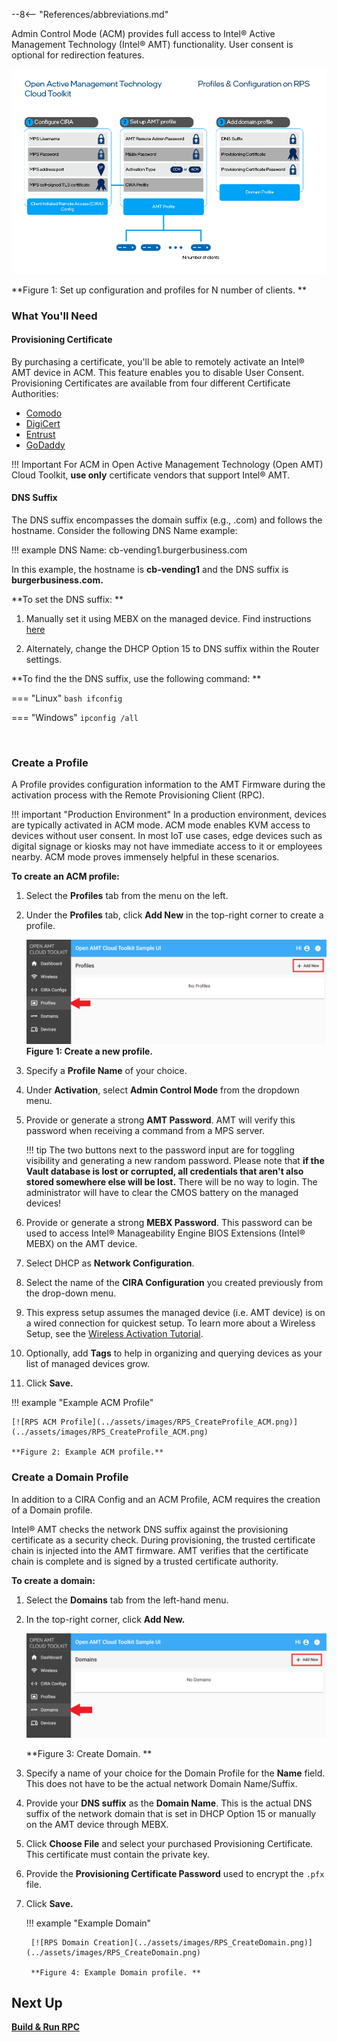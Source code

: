 --8<-- "References/abbreviations.md"

Admin Control Mode (ACM) provides full access to Intel® Active Management Technology (Intel® AMT) functionality. User consent is optional for redirection features.

![assets/images/Profiles.png](../assets/images/Profiles.png)

**Figure 1: Set up configuration and profiles for N number of clients. **

### What You'll Need

#### Provisioning Certificate

By purchasing a certificate, you'll be able to remotely activate an Intel® AMT device in ACM. This feature enables you to disable User Consent. Provisioning Certificates are available from four different Certificate Authorities:

- [Comodo](https://www.intel.com/content/www/us/en/support/articles/000054981/technologies.html)
- [DigiCert](https://www.intel.com/content/www/us/en/support/articles/000055009/technologies.html)
- [Entrust](https://www.intel.com/content/www/us/en/support/articles/000055010/technologies/intel-active-management-technology-intel-amt.html)
- [GoDaddy](https://www.intel.com/content/www/us/en/support/articles/000020785/software.html)

!!! Important
    For ACM in Open Active Management Technology (Open AMT) Cloud Toolkit, **use only** certificate vendors that support Intel® AMT.


#### DNS Suffix
The DNS suffix encompasses the domain suffix (e.g., .com) and follows the hostname. Consider the following DNS Name example:

!!! example
    DNS Name: cb-vending1.burgerbusiness.com

In this example, the hostname is **cb-vending1** and the DNS suffix is **burgerbusiness.com.**

 **To set the DNS suffix: **

1. Manually set it using MEBX on the managed device. Find instructions [here](../Topics/MEBX/dnsSuffix.md)

2. Alternately, change the DHCP Option 15 to DNS suffix within the Router settings.

**To find the the DNS suffix, use the following command: **

=== "Linux"
    ``` bash
    ifconfig
    ```

=== "Windows"
    ```
    ipconfig /all
    ```

<br>

### Create a Profile

A Profile provides configuration information to the AMT Firmware during the activation process with the Remote Provisioning Client (RPC).

!!! important "Production Environment"
        In a production environment, devices are typically activated in ACM mode. ACM mode enables KVM access to devices without user consent. In most IoT use cases, edge devices such as digital signage or kiosks may not have immediate access to it or employees nearby. ACM mode proves immensely helpful in these scenarios.


**To create an ACM profile:**

1. Select the **Profiles** tab from the menu on the left.

2. Under the **Profiles** tab, click **Add New** in the top-right corner to create a profile.

    [![RPS](../assets/images/RPS_NewProfile.png)](../assets/images/RPS_NewProfile.png)
    **Figure 1: Create a new profile.**

3. Specify a **Profile Name** of your choice.

4. Under **Activation**, select **Admin Control Mode** from the dropdown menu.

5. Provide or generate a strong **AMT Password**. AMT will verify this password when receiving a command from a MPS server.
   
    !!! tip
        The two buttons next to the password input are for toggling visibility and generating a new random password. Please note that **if the Vault database is lost or corrupted, all credentials that aren't also stored somewhere else will be lost.** There will be no way to login. The administrator will have to clear the CMOS battery on the managed devices!
   
6. Provide or generate a strong **MEBX Password**. This password can be used to access Intel® Manageability Engine BIOS Extensions (Intel® MEBX) on the AMT device.

7. Select DHCP as **Network Configuration**.

8. Select the name of the **CIRA Configuration** you created previously from the drop-down menu.

9. This express setup assumes the managed device (i.e. AMT device) is on a wired connection for quickest setup.  To learn more about a Wireless Setup, see the [Wireless Activation Tutorial](./createWiFiConfig.md).

10. Optionally, add **Tags** to help in organizing and querying devices as your list of managed devices grow.

11. Click **Save.**

!!! example "Example ACM Profile"
    
    [![RPS ACM Profile](../assets/images/RPS_CreateProfile_ACM.png)](../assets/images/RPS_CreateProfile_ACM.png)

    **Figure 2: Example ACM profile.**

### Create a Domain Profile

In addition to a CIRA Config and an ACM Profile, ACM requires the creation of a Domain profile.

Intel® AMT checks the network DNS suffix against the provisioning certificate as a security check. During provisioning, the trusted certificate chain is injected into the AMT firmware.  AMT verifies that the certificate chain is complete and is signed by a trusted certificate authority.

**To create a domain:**

1. Select the **Domains** tab from the left-hand menu.

2. In the top-right corner, click **Add New.**

    [![RPS New Domain](../assets/images/RPS_NewDomain.png)](../assets/images/RPS_NewDomain.png)

    **Figure 3: Create Domain. **

3. Specify a name of your choice for the Domain Profile for the **Name** field. This does not have to be the actual network Domain Name/Suffix.

4. Provide your **DNS suffix** as the **Domain Name**. This is the actual DNS suffix of the network domain that is set in DHCP Option 15 or manually on the AMT device through MEBX.

5. Click **Choose File** and select your purchased Provisioning Certificate.  This certificate must contain the private key.

6. Provide the **Provisioning Certificate Password** used to encrypt the `.pfx` file.

7. Click **Save.**

    !!! example "Example Domain"
                    
        [![RPS Domain Creation](../assets/images/RPS_CreateDomain.png)](../assets/images/RPS_CreateDomain.png)

        **Figure 4: Example Domain profile. **


## Next Up

**[Build & Run RPC](../General/buildRPC.md)**


